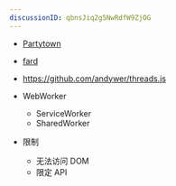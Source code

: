 ```yaml
---
discussionID: qbnsJiq2g5NwRdfW9ZjOG
---
```

- [Partytown](https://github.com/BuilderIO/partytown)
- [fard](https://github.com/yisar/fard)
- https://github.com/andywer/threads.js

- WebWorker
  - ServiceWorker
  - SharedWorker
- 限制
  - 无法访问 DOM
  - 限定 API
